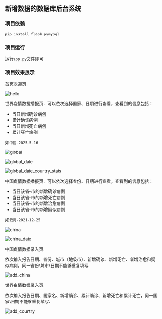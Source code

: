 ## 新增数据的数据库后台系统

### 项目依赖

```
pip install flask pymysql
```

### 项目运行

运行`app.py`文件即可.

### 项目效果展示

首页欢迎页.

![hello](D:\BJFU\2024-2025-2\Course-实时大数据处理技术\courseDesgin-dev\flaskProject\pic\hello.jpg)

世界疫情数据播报页，可以依次选择国家、日期进行查看，查看到的信息包括：

- 当日新增确诊病例
- 累计确诊病例
- 当日新增死亡病例
- 累计死亡病例

如`中国-2025-5-16`

![global](D:\BJFU\2024-2025-2\Course-实时大数据处理技术\courseDesgin-dev\flaskProject\pic\global.jpg)

![global_date](D:\BJFU\2024-2025-2\Course-实时大数据处理技术\courseDesgin-dev\flaskProject\pic\global_date.jpg)

![global_date_country_stats](D:\BJFU\2024-2025-2\Course-实时大数据处理技术\courseDesgin-dev\flaskProject\pic\global_date_country_stats.jpg)

中国疫情数据播报页，可以依次选择省份、日期进行查看，查看到的信息包括：

- 当日该省-市的新增确诊病例
- 当日该省-市的新增死亡病例
- 当日该省-市的新增治愈病例
- 当日该省-市的新增疑似病例

如`云南-2021-12-25`

![china](D:\BJFU\2024-2025-2\Course-实时大数据处理技术\courseDesgin-dev\flaskProject\pic\china.jpg)

![china_date](D:\BJFU\2024-2025-2\Course-实时大数据处理技术\courseDesgin-dev\flaskProject\pic\china_date.jpg)

中国疫情数据录入页.

依次输入报告日期、省份、城市（地级市）、新增确诊、新增死亡、新增治愈和疑似病例，同一省份\城市\日期不能够重复填写.

![add_china](D:\BJFU\2024-2025-2\Course-实时大数据处理技术\courseDesgin-dev\flaskProject\pic\add_china.jpg)

世界疫情数据录入页.

依次输入报告日期、国家名、新增确诊、累计确诊、新增死亡和累计死亡，同一国家\日期不能够重复填写.

![add_country](D:\BJFU\2024-2025-2\Course-实时大数据处理技术\courseDesgin-dev\flaskProject\pic\add_country.jpg)